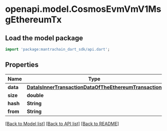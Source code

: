 # openapi.model.CosmosEvmVmV1MsgEthereumTx

## Load the model package
```dart
import 'package:mantrachain_dart_sdk/api.dart';
```

## Properties
Name | Type | Description | Notes
------------ | ------------- | ------------- | -------------
**data** | [**DataIsInnerTransactionDataOfTheEthereumTransaction**](DataIsInnerTransactionDataOfTheEthereumTransaction.md) |  | [optional] 
**size** | **double** |  | [optional] 
**hash** | **String** |  | [optional] 
**from** | **String** |  | [optional] 

[[Back to Model list]](../README.md#documentation-for-models) [[Back to API list]](../README.md#documentation-for-api-endpoints) [[Back to README]](../README.md)


